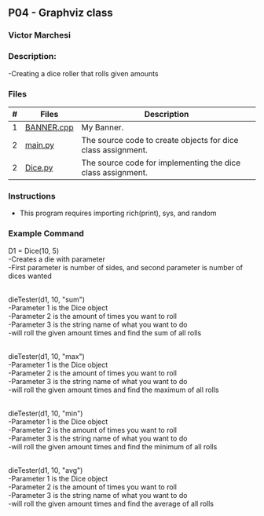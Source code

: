 ## P04 - Graphviz class
### Victor Marchesi
### Description:

-Creating a dice roller that rolls given amounts

### Files

|   #   | Files    | Description                      |
| :---: | -------- | -------------------------------- |
|   1   | [BANNER.cpp](./BANNER.cpp) | My Banner. |
|   2   | [main.py](./main.cpp)   | The source code to create objects for dice class assignment. |
|   2   | [Dice.py](./Dice.py)    | The source code for implementing the dice class assignment. |


### Instructions

- This program requires importing rich(print), sys, and random

### Example Command

D1 = Dice(10, 5)<br />
  -Creates a die with parameter<br />
  -First parameter is number of sides, and second parameter is number of dices wanted<br /><br />

dieTester(d1, 10, "sum")<br />
  -Parameter 1 is the Dice object<br />
  -Parameter 2 is the amount of times you want to roll<br />
  -Parameter 3 is the string name of what you want to do<br />
  -will roll the given amount times and find the sum of all rolls<br /><br />
  
dieTester(d1, 10, "max")<br />
  -Parameter 1 is the Dice object<br />
  -Parameter 2 is the amount of times you want to roll<br />
  -Parameter 3 is the string name of what you want to do<br />
  -will roll the given amount times and find the maximum of all rolls<br /><br />
  
dieTester(d1, 10, "min")<br />
  -Parameter 1 is the Dice object<br />
  -Parameter 2 is the amount of times you want to roll<br />
  -Parameter 3 is the string name of what you want to do<br />
  -will roll the given amount times and find the minimum of all rolls<br /><br />
  
dieTester(d1, 10, "avg")<br />
  -Parameter 1 is the Dice object<br />
  -Parameter 2 is the amount of times you want to roll<br />
  -Parameter 3 is the string name of what you want to do<br />
  -will roll the given amount times and find the average of all rolls<br />
